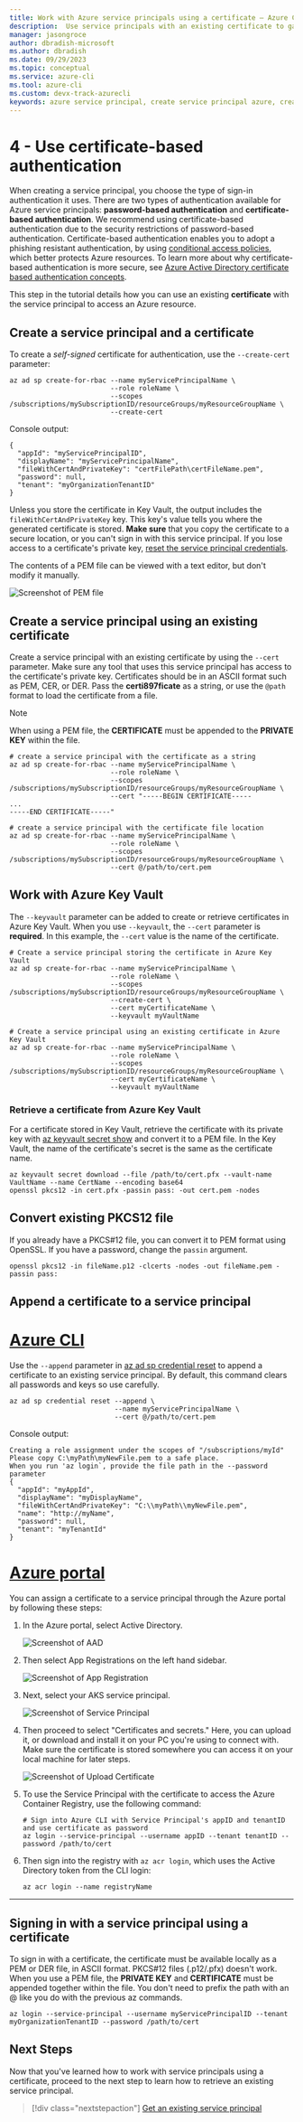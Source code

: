 ```yaml
---
title: Work with Azure service principals using a certificate – Azure CLI | Microsoft Docs
description:  Use service principals with an existing certificate to gain control over which Azure resources can be accessed.
manager: jasongroce
author: dbradish-microsoft
ms.author: dbradish
ms.date: 09/29/2023
ms.topic: conceptual
ms.service: azure-cli
ms.tool: azure-cli
ms.custom: devx-track-azurecli
keywords: azure service principal, create service principal azure, create service principal azure cli
---
```


# 4 - Use certificate-based authentication

 When creating a service principal, you choose the type of sign-in authentication it uses. There are two types of authentication available for Azure service principals: **password-based authentication** and **certificate-based authentication**. We recommend using certificate-based authentication due to the security restrictions of password-based authentication. Certificate-based authentication enables you to adopt a phishing resistant authentication, by using [conditional access policies](/azure/active-directory/conditional-access/overview), which better protects Azure resources. To learn more about why certificate-based authentication is more secure, see [Azure Active Directory certificate based authentication concepts](/azure/active-directory/authentication/concept-certificate-based-authentication).

This step in the tutorial details how you can use an existing **certificate** with the service principal to access an Azure resource.

## Create a service principal and a certificate

To create a _self-signed_ certificate for authentication, use the `--create-cert` parameter:

```azurecli-interactive
az ad sp create-for-rbac --name myServicePrincipalName \
                         --role roleName \
                         --scopes /subscriptions/mySubscriptionID/resourceGroups/myResourceGroupName \
                         --create-cert
```

Console output:

```output
{
  "appId": "myServicePrincipalID",
  "displayName": "myServicePrincipalName",
  "fileWithCertAndPrivateKey": "certFilePath\certFileName.pem",
  "password": null,
  "tenant": "myOrganizationTenantID"
}
```

Unless you store the certificate in Key Vault, the output includes the `fileWithCertAndPrivateKey` key. This key's value tells you where the generated certificate is stored.
__Make sure__ that you copy the certificate to a secure location, or you can't sign in with this service principal. If you lose access to a certificate's private key, [reset the service principal credentials](./azure-cli-sp-tutorial-7.md).

The contents of a PEM file can be viewed with a text editor, but don't modify it manually.

![Screenshot of PEM file](~/docs-ref-conceptual/media/sp-tutorial/pem-file.png)

## Create a service principal using an existing certificate

Create a service principal with an existing certificate by using the `--cert` parameter. Make sure any tool that uses this service principal has access to the certificate's private key. Certificates should be in an ASCII format such as PEM, CER, or DER. Pass the **certi897ficate** as a string, or use the `@path` format to load the certificate from a file.

> [!NOTE]
> When using a PEM file, the **CERTIFICATE** must be appended to the **PRIVATE KEY** within the file.

```azurecli-interactive
# create a service principal with the certificate as a string
az ad sp create-for-rbac --name myServicePrincipalName \
                         --role roleName \
                         --scopes /subscriptions/mySubscriptionID/resourceGroups/myResourceGroupName \
                         --cert "-----BEGIN CERTIFICATE-----
...
-----END CERTIFICATE-----"
```

```azurecli-interactive
# create a service principal with the certificate file location
az ad sp create-for-rbac --name myServicePrincipalName \
                         --role roleName \
                         --scopes /subscriptions/mySubscriptionID/resourceGroups/myResourceGroupName \
                         --cert @/path/to/cert.pem
```

## Work with Azure Key Vault

The `--keyvault` parameter can be added to create or retrieve certificates in Azure Key Vault. When you use `--keyvault`, the `--cert` parameter is __required__. In this example, the `--cert` value is the name of the certificate.

```azurecli-interactive
# Create a service principal storing the certificate in Azure Key Vault
az ad sp create-for-rbac --name myServicePrincipalName \
                         --role roleName \
                         --scopes /subscriptions/mySubscriptionID/resourceGroups/myResourceGroupName \
                         --create-cert \
                         --cert myCertificateName \
                         --keyvault myVaultName
```

```azurecli-interactive
# Create a service principal using an existing certificate in Azure Key Vault
az ad sp create-for-rbac --name myServicePrincipalName \
                         --role roleName \
                         --scopes /subscriptions/mySubscriptionID/resourceGroups/myResourceGroupName \
                         --cert myCertificateName \
                         --keyvault myVaultName
```

### Retrieve a certificate from Azure Key Vault

For a certificate stored in Key Vault, retrieve the certificate with its private key with [az keyvault secret show](/cli/azure/keyvault/secret#az-keyvault-secret-show) and convert it to a PEM file. In the Key Vault, the name of the certificate's secret is the same as the certificate name.

```azurecli-interactive
az keyvault secret download --file /path/to/cert.pfx --vault-name VaultName --name CertName --encoding base64
openssl pkcs12 -in cert.pfx -passin pass: -out cert.pem -nodes
```

## Convert existing PKCS12 file

If you already have a PKCS#12 file, you can convert it to PEM format using OpenSSL. If you have a password, change the `passin` argument.

```console
openssl pkcs12 -in fileName.p12 -clcerts -nodes -out fileName.pem -passin pass:
```

## Append a certificate to a service principal

# [Azure CLI](#tab/azurecli)

Use the `--append` parameter in [az ad sp credential reset](/cli/azure/ad/sp/credential#az-ad-sp-credential-reset()) to append a certificate to an existing service principal.
By default, this command clears all passwords and keys so use carefully.

```azurecli-interactive
az ad sp credential reset --append \
                          --name myServicePrincipalName \
                          --cert @/path/to/cert.pem
```

Console output:

```output
Creating a role assignment under the scopes of "/subscriptions/myId"
Please copy C:\myPath\myNewFile.pem to a safe place.
When you run 'az login`, provide the file path in the --password parameter
{
  "appId": "myAppId",
  "displayName": "myDisplayName",
  "fileWithCertAndPrivateKey": "C:\\myPath\\myNewFile.pem",
  "name": "http://myName",
  "password": null,
  "tenant": "myTenantId"
}
```

# [Azure portal](#tab/portal)

You can assign a certificate to a service principal through the Azure portal by following these steps:

1. In the Azure portal, select Active Directory.

    ![Screenshot of AAD](~/docs-ref-conceptual/media/sp-tutorial/azure-cli-sp-tutorial-aad.png)

1. Then select App Registrations on the left hand sidebar.

    ![Screenshot of App Registration](~/docs-ref-conceptual/media/sp-tutorial/azure-cli-sp-tutorial-app-reg.png)

1. Next, select your AKS service principal.

    ![Screenshot of Service Principal](~/docs-ref-conceptual/media/sp-tutorial/azure-cli-sp-tutorial-select-sp.png)

1. Then proceed to select "Certificates and secrets." Here, you can upload it, or download and install it on your PC you're using to connect with. Make sure the certificate is stored somewhere you can access it on your local machine for later steps.

    ![Screenshot of Upload Certificate](~/docs-ref-conceptual/media/sp-tutorial/azure-cli-sp-tutorial-cert.png)

1. To use the Service Principal with the certificate to access the Azure Container Registry, use the following command:

    ```azurecli-interactive
    # Sign into Azure CLI with Service Principal's appID and tenantID and use certificate as password
    az login --service-principal --username appID --tenant tenantID --password /path/to/cert
    ```

1. Then sign into the registry with `az acr login`, which uses the Active Directory token from the CLI login:

    ```azurecli-interactive
    az acr login --name registryName
    ```

***

## Signing in with a service principal using a certificate

To sign in with a certificate, the certificate must be available locally as a PEM or DER file, in ASCII format. PKCS#12 files (.p12/.pfx) doesn't work. When you use a PEM file, the **PRIVATE KEY** and **CERTIFICATE** must be appended together within the file. You don't need to prefix the path with an @ like you do with the previous az commands.

```azurecli-interactive
az login --service-principal --username myServicePrincipalID --tenant myOrganizationTenantID --password /path/to/cert
```

## Next Steps

Now that you've learned how to work with service principals using a certificate, proceed to the next step to learn how to retrieve an existing service principal.

> [!div class="nextstepaction"]
> [Get an existing service principal](./azure-cli-sp-tutorial-4.md)
